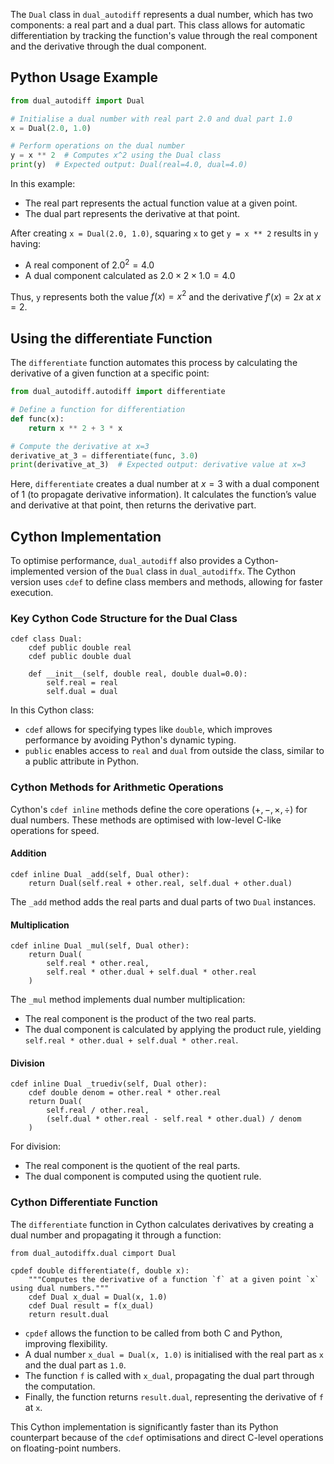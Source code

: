 The `Dual` class in `dual_autodiff` represents a dual number, which has two components: a real part and a dual part. This class allows for automatic differentiation by tracking the function's value through the real component and the derivative through the dual component.

## Python Usage Example

```python
from dual_autodiff import Dual

# Initialise a dual number with real part 2.0 and dual part 1.0
x = Dual(2.0, 1.0)

# Perform operations on the dual number
y = x ** 2  # Computes x^2 using the Dual class
print(y)  # Expected output: Dual(real=4.0, dual=4.0)
```

In this example:

- The real part represents the actual function value at a given point.
- The dual part represents the derivative at that point.

After creating `x = Dual(2.0, 1.0)`, squaring `x` to get `y = x ** 2` results in `y` having:

- A real component of $2.0^2 = 4.0$
- A dual component calculated as $2.0 \times 2 \times 1.0 = 4.0$

Thus, `y` represents both the value $f(x) = x^2$ and the derivative $f'(x) = 2x$ at $x=2$.

## Using the differentiate Function

The `differentiate` function automates this process by calculating the derivative of a given function at a specific point:

```python
from dual_autodiff.autodiff import differentiate

# Define a function for differentiation
def func(x):
    return x ** 2 + 3 * x

# Compute the derivative at x=3
derivative_at_3 = differentiate(func, 3.0)
print(derivative_at_3)  # Expected output: derivative value at x=3
```

Here, `differentiate` creates a dual number at $x=3$ with a dual component of 1 (to propagate derivative information). It calculates the function’s value and derivative at that point, then returns the derivative part.

## Cython Implementation

To optimise performance, `dual_autodiff` also provides a Cython-implemented version of the `Dual` class in `dual_autodiffx`. The Cython version uses `cdef` to define class members and methods, allowing for faster execution.

### Key Cython Code Structure for the Dual Class

```cython
cdef class Dual:
    cdef public double real
    cdef public double dual

    def __init__(self, double real, double dual=0.0):
        self.real = real
        self.dual = dual
```

In this Cython class:

- `cdef` allows for specifying types like `double`, which improves performance by avoiding Python's dynamic typing.
- `public` enables access to `real` and `dual` from outside the class, similar to a public attribute in Python.

### Cython Methods for Arithmetic Operations

Cython's `cdef inline` methods define the core operations $(+, -, \times, \div)$ for dual numbers. These methods are optimised with low-level C-like operations for speed.

#### Addition

```cython
cdef inline Dual _add(self, Dual other):
    return Dual(self.real + other.real, self.dual + other.dual)
```

The `_add` method adds the real parts and dual parts of two `Dual` instances.

#### Multiplication

```cython
cdef inline Dual _mul(self, Dual other):
    return Dual(
        self.real * other.real,
        self.real * other.dual + self.dual * other.real
    )
```

The `_mul` method implements dual number multiplication:

- The real component is the product of the two real parts.
- The dual component is calculated by applying the product rule, yielding `self.real * other.dual + self.dual * other.real`.

#### Division

```cython
cdef inline Dual _truediv(self, Dual other):
    cdef double denom = other.real * other.real
    return Dual(
        self.real / other.real,
        (self.dual * other.real - self.real * other.dual) / denom
    )
```

For division:

- The real component is the quotient of the real parts.
- The dual component is computed using the quotient rule.

### Cython Differentiate Function

The `differentiate` function in Cython calculates derivatives by creating a dual number and propagating it through a function:

```cython
from dual_autodiffx.dual cimport Dual

cpdef double differentiate(f, double x):
    """Computes the derivative of a function `f` at a given point `x` using dual numbers."""
    cdef Dual x_dual = Dual(x, 1.0)
    cdef Dual result = f(x_dual)
    return result.dual
```

- `cpdef` allows the function to be called from both C and Python, improving flexibility.
- A dual number `x_dual = Dual(x, 1.0)` is initialised with the real part as `x` and the dual part as `1.0`.
- The function `f` is called with `x_dual`, propagating the dual part through the computation.
- Finally, the function returns `result.dual`, representing the derivative of `f` at `x`.

This Cython implementation is significantly faster than its Python counterpart because of the `cdef` optimisations and direct C-level operations on floating-point numbers.
